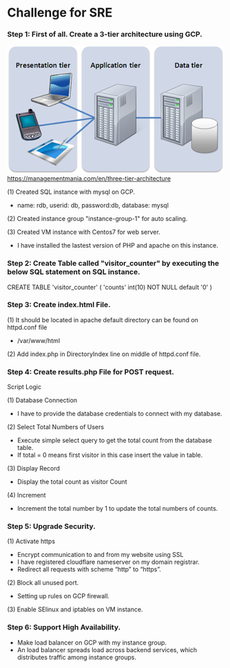 # Challenge for SRE

### Step 1: First of all. Create a 3-tier architecture using GCP.
![Alt text](/png)
https://managementmania.com/en/three-tier-architecture

(1) Created SQL instance with mysql on GCP. 
- name: rdb, userid: db, password:db, database: mysql 

(2) Created instance group "instance-group-1" for auto scaling.

(3) Created VM instance with Centos7 for web server.
- I have installed the lastest version of PHP and apache on this instance.


### Step 2: Create Table called "visitor_counter" by executing the below SQL statement on SQL instance.


CREATE TABLE 'visitor_counter' ( 'counts' int(10) NOT NULL default '0' )


### Step 3: Create index.html File.

(1) It should be located in apache default directory can be found on httpd.conf file 
- /var/www/html

(2) Add index.php in DirectoryIndex line on middle of httpd.conf file.


### Step 4: Create results.php File for POST request.

Script Logic

(1) Database Connection
- I have to provide the database credentials to connect with my database.


(2) Select Total Numbers of Users
- Execute simple select query to get the total count from the database table.
- If total = 0 means first visitor in this case insert the value in table.


(3) Display Record
- Display the total count as visitor Count


(4) Increment
- Increment the total number by 1 to update the total numbers of counts.


### Step 5: Upgrade Security.

(1) Activate https 
- Encrypt communication to and from my website using SSL
- I have registered cloudflare nameserver on my domain registrar.
- Redirect all requests with scheme “http” to “https”.

(2) Block all unused port.
- Setting up rules on GCP firewall.

(3) Enable SElinux and iptables on VM instance.


### Step 6: Support High Availability.

- Make load balancer on GCP with my instance group.
- An load balancer spreads load across backend services, which distributes traffic among instance groups.
